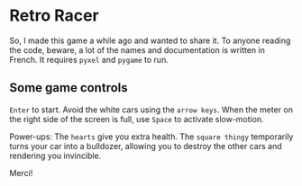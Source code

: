 # Retro Racer

So, I made this game a while ago and wanted to share it. To anyone reading the code, beware, a lot of the names and documentation is written in French.
It requires `pyxel` and `pygame` to run.

## Some game controls

`Enter` to start.
Avoid the white cars using the `arrow keys`.
When the meter on the right side of the screen is full, use `Space` to activate slow-motion.

Power-ups:
The `hearts` give you extra health.
The `square thingy` temporarily turns your car into a bulldozer, allowing you to destroy the other cars and rendering you invincible.


Merci!
